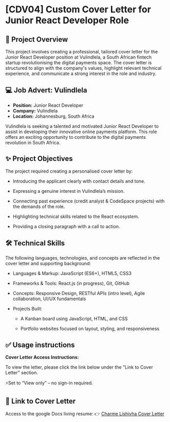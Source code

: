 # [CDV04] Custom Cover Letter for Junior React Developer Role

## 📌 Project Overview

This project involves creating a professional, tailored cover letter for the Junior React Developer position at Vulindlela, a South African fintech startup revolutionising the digital payments space. The cover letter is structured to align with the company's values, highlight relevant technical experience, and communicate a strong interest in the role and industry.

## 💻 Job Advert: Vulindlela

- **Position:** Junior React Developer
- **Company:** Vulindlela
- **Location:** Johannesburg, South Africa

Vulindlela is seeking a talented and motivated Junior React Developer to assist in developing their innovative online payments platform. This role offers an exciting opportunity to contribute to the digital payments revolution in South Africa.

## ✨ Project Objectives

The project required creating a personalised cover letter by:

- Introducing the applicant clearly with contact details and tone.

- Expressing a genuine interest in Vulindlela’s mission.

- Connecting past experience (credit analyst & CodeSpace projects) with the demands of the role.

- Highlighting technical skills related to the React ecosystem.

- Providing a closing paragraph with a call to action.

## 🛠️ Technical Skills

The following languages, technologies, and concepts are reflected in the cover letter and supporting background:

- Languages & Markup: JavaScript (ES6+), HTML5, CSS3

- Frameworks & Tools: React.js (in progress), Git, GitHub

- Concepts: Responsive Design, RESTful APIs (intro level), Agile collaboration, UI/UX fundamentals

- Projects Built:

  - A Kanban board using JavaScript, HTML, and CSS

  - Portfolio websites focused on layout, styling, and responsiveness

## ✅ Usage instructions

**Cover Letter Access Instructions:**

To view the letter, please click the link below under the "Link to Cover Letter" section.

⚡Set to “View only” – no sign-in required.

## 🔗 Link to Cover Letter

Access to the google Docs living resume:
👉 [Charme Lishivha Cover Letter](https://docs.google.com/document/d/1kiQnLNdpVQe1kYB1rfIFecWFpvhKloHPBa7HaKUgu74/edit?usp=sharing)
